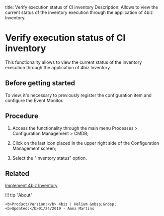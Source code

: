 title: Verify execution status of CI inventory
Description: Allows to view the current status of the inventory execution through the application of 4biz Inventory.
# Verify execution status of CI inventory

This functionality allows to view the current status of the inventory execution
through the application of 4biz Inventory.

Before getting started
--------------------------

To view, it's necessary to previously register the configuration item and
configure the Event Monitor.

Procedure
-------------

1.  Access the functionality through the main menu Processes \> Configuration
    Management \> CMDB;

2.  Click on the last icon placed in the upper right side of the Configuration
    Management screen;

3.  Select the "Inventory status" option.

Related
----------

[Implement 4biz Inventory](/en-us/4biz-helium/additional-features/add-ons/inventory.html)


!!! tip "About"

    <b>Product/Version:</b> 4biz | Helium &nbsp;&nbsp;
    <b>Updated:</b>01/24/2019 - Anna Martins
